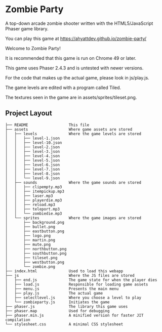 # Zombie Party
A top-down arcade zombie shooter written with the HTML5/JavaScript Phaser game library.

You can play this game at https://ahyattdev.github.io/zombie-party/

Welcome to Zombie Party!

It is recommended that this game is run on Chrome 49 or later. 

This game uses Phaser 2.4.3 and is untested with newer versions. 

For the code that makes up the actual game, please look in js/play.js. 

The game levels are edited with a program called Tiled. 

The textures seen in the game are in assets/sprites/tileset.png. 

## Project Layout

```
├── README                  This file
├── assets                  Where game assets are stored
│   ├── levels              Where the game levels are stored
│   │   ├── level-1.json
│   │   ├── level-10.json
│   │   ├── level-2.json
│   │   ├── level-3.json
│   │   ├── level-4.json
│   │   ├── level-5.json
│   │   ├── level-6.json
│   │   ├── level-7.json
│   │   ├── level-8.json
│   │   └── level-9.json
│   ├── sounds              Where the game sounds are stored
│   │   ├── clipempty.mp3
│   │   ├── itempickup.mp3
│   │   ├── laser.mp3
│   │   ├── playerdie.mp3
│   │   ├── reload.mp3
│   │   ├── teleport.mp3
│   │   └── zombiedie.mp3
│   └── sprites             Where the game images are stored
│       ├── background.png
│       ├── bullet.png
│       ├── eastbutton.png
│       ├── logo.png
│       ├── martin.png
│       ├── mute.png
│       ├── northbutton.png
│       ├── southbutton.png
│       ├── tileset.png
│       ├── westbutton.png
│       └── zombie.png
├── index.html              Used to load this webapp
├── js                      Where the JS files are stored
│   ├── end.js              The game state for when the player dies
│   ├── load.js             Responsible for loading game assets
│   ├── menu.js             Presents the main menu
│   ├── play.js             The actual game
│   ├── selectlevel.js      Where you choose a level to play
│   └── zombieparty.js      Initiates the game
├── phaser.js               The library this game uses
├── phaser.map              Used for debugging
├── phaser.min.js           A minified version for faster JIT compilation
└── stylesheet.css          A minimal CSS stylesheet
```
